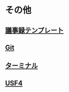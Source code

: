 # その他

## [議事録テンプレート](/meeting-record-template)

## [Git](/git)

## [ターミナル](/treminal)

## [USF4](/usf4)